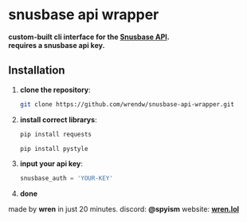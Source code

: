 
# snusbase api wrapper

<strong>custom-built cli interface for the <a href="https://snusbase.com">Snusbase API</a>.</strong>  
<strong>requires a snusbase api key.</strong>

## Installation

1. <strong>clone the repository</strong>:
   ```bash
   git clone https://github.com/wrendw/snusbase-api-wrapper.git
   ```
2. <strong>install correct librarys</strong>:
   ```python
   pip install requests
   ```
   ```python
   pip install pystyle
   ```

3. <strong>input your api key</strong>:
   ```python
   snusbase_auth = 'YOUR-KEY'
   ```

4. <strong>done</strong>

made by <strong>wren</strong> in just 20 minutes.
discord: <strong>@spyism</strong>
website: <strong><a href="https://wren.lol/">wren.lol</a></strong>
